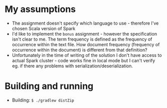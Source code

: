 My assumptions
==============

  * The assignment doesn't specify which language to use - therefore I've chosen Scala version of Spark
  * I'd like to implement the `bonus` assignment - however the specification isn't clear to me. The term frequency is
    defined as the frequency of occurrence within the text file. How document frequency (frequency of occurrence within 
    the document) is different from that definition?
  * Unfortunately in the time of writing of the solution I don't have access to actual Spark cluster - code works fine 
    in local mode but I can't verify eg. if there any problems with serialization/deserialization. 

Building and running
====================

  * Building: `$ ./gradlew distZip`
